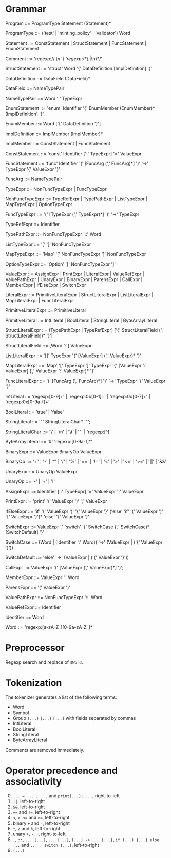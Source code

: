 # Grammar
Program ::= ProgramType Statement (Statement)*

ProgramType ::= ('test' | 'minting_policy' | 'validator') Word

Statement ::= ConstStatement | StructStatement | FuncStatement | EnumStatement

Comment ::= 'regexp://.*\n' | 'regexp:/\*(.*|\n)\*/'

StructStatement ::= 'struct' Word '{' DataDefinition [ImplDefinition] '}'

DataDefinition ::= DataField (DataField)*

DataField ::= NameTypePair

NameTypePair ::= Word ':' TypeExpr

EnumStatement ::= 'enum' Identifier '{' EnumMember (EnumMember)* [ImplDefinition] '}'

EnumMember ::= Word ['{' DataDefinition '}']

ImplDefinition ::= ImplMember (ImplMember)*

ImplMember ::= ConstStatement | FuncStatement

ConstStatement ::= 'const' Identifier [':' TypeExpr] '=' ValueExpr

FuncStatement ::= 'func' Identifier '(' [FuncArg (',' FuncArg)*] ')' '->' TypeExpr '{' ValueExpr '}'

FuncArg ::= NameTypePair

TypeExpr ::= NonFuncTypeExpr | FuncTypeExpr

NonFuncTypeExpr ::= TypeRefExpr | TypePathExpr | ListTypeExpr | MapTypeExpr | OptionTypeExpr

FuncTypeExpr ::= '(' [TypeExpr (',' TypeExpr)*] ')' '->' TypeExpr

TypeRefExpr ::= Identifier

TypePathExpr ::= NonFuncTypeExpr '::' Word

ListTypeExpr ::= '[' ']' NonFuncTypeExpr

MapTypeExpr ::= 'Map' '[' NonFuncTypeExpr ']' NonFuncTypeExpr

OptionTypeExpr ::= 'Option' '[' NonFuncTypeExpr ']'

ValueExpr ::= AssignExpr | PrintExpr | LiteralExpr | ValueRefExpr | ValuePathExpr | UnaryExpr | BinaryExpr | ParensExpr | CallExpr | MemberExpr | IfElseExpr | SwitchExpr

LiteralExpr ::= PrimitiveLiteralExpr | StructLiteralExpr | ListLiteralExpr | MapLiteralExpr | FuncLiteralExpr

PrimitiveLiteralExpr ::= PrimitiveLiteral

PrimitiveLiteral ::= IntLiteral | BoolLiteral | StringLiteral | ByteArrayLiteral

StructLiteralExpr ::= (TypePathExpr | TypeRefExpr) ['{' StructLiteralField (',' StructLiteralField)* '}']

StructLiteralField ::= [Word ':'] ValueExpr

ListLiteralExpr ::= '[]' TypeExpr '{' [ValueExpr] (',' ValueExpr)* '}'

MapLiteralExpr ::= 'Map' '[' TypeExpr ']' TypeExpr '{' [ValueExpr ':' ValueExpr] (',' ValueExpr ':' ValueExpr)* '}'

FuncLiteralExpr ::= '(' [FuncArg (',' FuncArc)*] ')' '->' TypeExpr '{' ValueExpr '}'

IntLiteral ::= 'regexp:[0-9]+' | 'regexp:0b[0-1]+' | 'regexp:0o[0-7]+' | 'regexp:0x[0-9a-f]+'

BoolLiteral ::= 'true' | 'false'

StringLiteral ::= '"' StringLiteralChar* '"';

StringLiteralChar ::= '\\' | '\n' | '\t' | '\"' | 'regexp:[^\]'

ByteArrayLiteral ::= '#' 'regexp:[0-9a-f]*'

BinaryExpr ::= ValueExpr BinaryOp ValueExpr

BinaryOp ::= '+' | '-' | '*' | '/' | '%' | '==' | '!=' | '<' | '>' | '<=' | '>=' | '||' | '&&'

UnaryExpr ::= UnaryOp ValueExpr

UnaryOp ::= '-' | '+' | '!'

AssignExpr ::= Identifier [':' TypeExpr] '=' ValueExpr ';' ValueExpr

PrintExpr ::= 'print' '(' ValueExpr ')' ';' ValueExpr

IfElseExpr ::= 'if' '(' ValueExpr ')' '{' ValueExpr '}' ('else' 'if' '(' ValueExpr ')' '{' ValueExpr '}')* 'else' '{' ValueExpr '}'

SwitchExpr ::= ValueExpr '.' 'switch' '{' SwitchCase (',' SwitchCase)* [SwitchDefault] '}'

SwitchCase ::= (Word | (Identifier ':' Word)) '=>' (ValueExpr | ('{' ValueExpr '}'))

SwitchDefault ::= 'else' '=>' (ValueExpr | ('{' ValueExpr '}'))

CallExpr ::= ValueExpr '(' [ValueExpr (',' ValueExpr)*] ')';

MemberExpr ::= ValueExpr '.' Word

ParensExpr ::= '(' ValueExpr ')'

ValuePathExpr ::= NonFuncTypeExpr '::' Word

ValueRefExpr ::= Identifier

Identifier ::= Word

Word ::= 'regexp:[a-zA-Z_][0-9a-zA-Z_]*'


# Preprocessor
Regexp search and replace of `$Word`.


# Tokenization
The tokenizer generates a list of the following terms:
* Word
* Symbol
* Group `(...)` `{...}` `[...]` with fields separated by commas
* IntLiteral
* BoolLiteral
* StringLiteral
* ByteArrayLiteral

Comments are removed immediately.


# Operator precedence and associativity
0. `... = ... ; ...` and `print(...); ...`, right-to-left
1. `||`, left-to-right
2. `&&`, left-to-right
3. `==` and `!=`, left-to-right
4. `<`, `>`, `<=` and `>=`, left-to-right
5. binary `+` and `-`, left-to-right
6. `*`, `/` and `%`, left-to-right
7. unary `+`, `-`, `!`, right-to-left
8. `.`, `::`, `... (...)`, `... {...}`, `(...) -> ... {...}`, `if (...) {...} else ...` and `... . switch {...}`, left-to-right
9. `(...)`